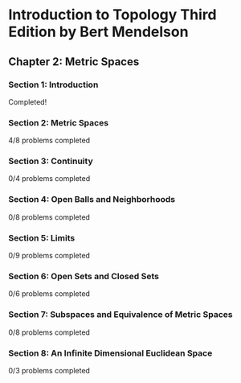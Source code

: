 # Introduction to Topology Third Edition by Bert Mendelson
## Chapter 2: Metric Spaces

### Section 1: Introduction
Completed!

### Section 2: Metric Spaces
4/8 problems completed

### Section 3: Continuity
0/4 problems completed

### Section 4: Open Balls and Neighborhoods
0/8 problems completed

### Section 5: Limits
0/9 problems completed

### Section 6: Open Sets and Closed Sets
0/6 problems completed

### Section 7: Subspaces and Equivalence of Metric Spaces
0/8 problems completed

### Section 8: An Infinite Dimensional Euclidean Space
0/3 problems completed
